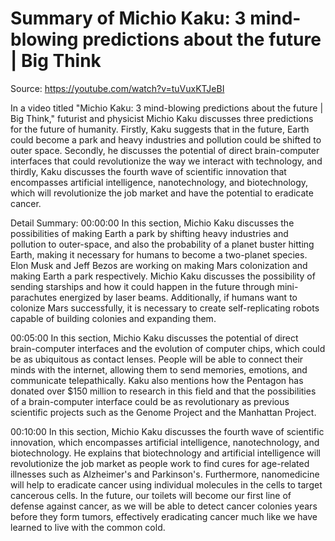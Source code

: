 # Summary of Michio Kaku: 3 mind-blowing predictions about the future | Big Think

Source: https://youtube.com/watch?v=tuVuxKTJeBI

In a video titled "Michio Kaku: 3 mind-blowing predictions about the future | Big Think," futurist and physicist Michio Kaku discusses three predictions for the future of humanity. Firstly, Kaku suggests that in the future, Earth could become a park and heavy industries and pollution could be shifted to outer space. Secondly, he discusses the potential of direct brain-computer interfaces that could revolutionize the way we interact with technology, and thirdly, Kaku discusses the fourth wave of scientific innovation that encompasses artificial intelligence, nanotechnology, and biotechnology, which will revolutionize the job market and have the potential to eradicate cancer.

Detail Summary: 
00:00:00
In this section, Michio Kaku discusses the possibilities of making Earth a park by shifting heavy industries and pollution to outer-space, and also the probability of a planet buster hitting Earth, making it necessary for humans to become a two-planet species. Elon Musk and Jeff Bezos are working on making Mars colonization and making Earth a park respectively. Michio Kaku discusses the possibility of sending starships and how it could happen in the future through mini-parachutes energized by laser beams. Additionally, if humans want to colonize Mars successfully, it is necessary to create self-replicating robots capable of building colonies and expanding them.

00:05:00
In this section, Michio Kaku discusses the potential of direct brain-computer interfaces and the evolution of computer chips, which could be as ubiquitous as contact lenses. People will be able to connect their minds with the internet, allowing them to send memories, emotions, and communicate telepathically. Kaku also mentions how the Pentagon has donated over $150 million to research in this field and that the possibilities of a brain-computer interface could be as revolutionary as previous scientific projects such as the Genome Project and the Manhattan Project.

00:10:00
In this section, Michio Kaku discusses the fourth wave of scientific innovation, which encompasses artificial intelligence, nanotechnology, and biotechnology. He explains that biotechnology and artificial intelligence will revolutionize the job market as people work to find cures for age-related illnesses such as Alzheimer's and Parkinson's. Furthermore, nanomedicine will help to eradicate cancer using individual molecules in the cells to target cancerous cells. In the future, our toilets will become our first line of defense against cancer, as we will be able to detect cancer colonies years before they form tumors, effectively eradicating cancer much like we have learned to live with the common cold.

